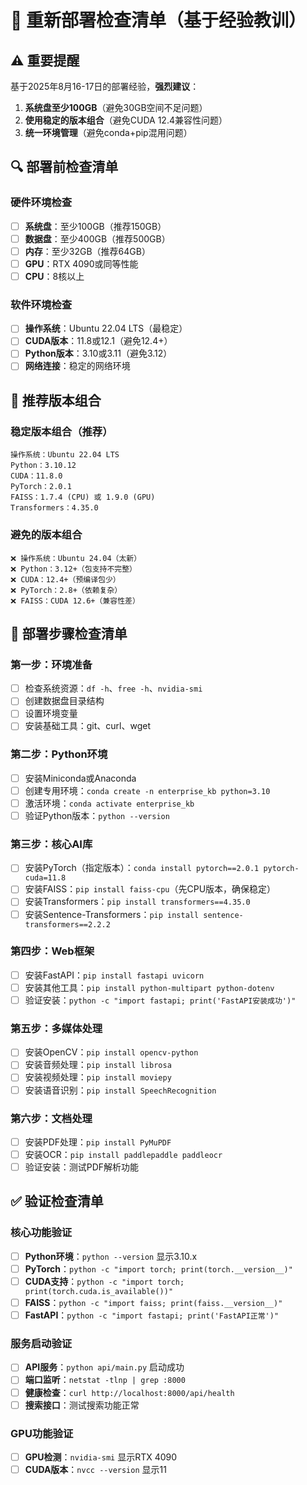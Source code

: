 # 🚀 重新部署检查清单（基于经验教训）

## ⚠️ 重要提醒

基于2025年8月16-17日的部署经验，**强烈建议**：

1. **系统盘至少100GB**（避免30GB空间不足问题）
2. **使用稳定的版本组合**（避免CUDA 12.4兼容性问题）
3. **统一环境管理**（避免conda+pip混用问题）

## 🔍 部署前检查清单

### **硬件环境检查**
- [ ] **系统盘**：至少100GB（推荐150GB）
- [ ] **数据盘**：至少400GB（推荐500GB）
- [ ] **内存**：至少32GB（推荐64GB）
- [ ] **GPU**：RTX 4090或同等性能
- [ ] **CPU**：8核以上

### **软件环境检查**
- [ ] **操作系统**：Ubuntu 22.04 LTS（最稳定）
- [ ] **CUDA版本**：11.8或12.1（避免12.4+）
- [ ] **Python版本**：3.10或3.11（避免3.12）
- [ ] **网络连接**：稳定的网络环境

## 🎯 推荐版本组合

### **稳定版本组合（推荐）**
```
操作系统：Ubuntu 22.04 LTS
Python：3.10.12
CUDA：11.8.0
PyTorch：2.0.1
FAISS：1.7.4 (CPU) 或 1.9.0 (GPU)
Transformers：4.35.0
```

### **避免的版本组合**
```
❌ 操作系统：Ubuntu 24.04（太新）
❌ Python：3.12+（包支持不完整）
❌ CUDA：12.4+（预编译包少）
❌ PyTorch：2.8+（依赖复杂）
❌ FAISS：CUDA 12.6+（兼容性差）
```

## 🚀 部署步骤检查清单

### **第一步：环境准备**
- [ ] 检查系统资源：`df -h`、`free -h`、`nvidia-smi`
- [ ] 创建数据盘目录结构
- [ ] 设置环境变量
- [ ] 安装基础工具：git、curl、wget

### **第二步：Python环境**
- [ ] 安装Miniconda或Anaconda
- [ ] 创建专用环境：`conda create -n enterprise_kb python=3.10`
- [ ] 激活环境：`conda activate enterprise_kb`
- [ ] 验证Python版本：`python --version`

### **第三步：核心AI库**
- [ ] 安装PyTorch（指定版本）：`conda install pytorch==2.0.1 pytorch-cuda=11.8`
- [ ] 安装FAISS：`pip install faiss-cpu`（先CPU版本，确保稳定）
- [ ] 安装Transformers：`pip install transformers==4.35.0`
- [ ] 安装Sentence-Transformers：`pip install sentence-transformers==2.2.2`

### **第四步：Web框架**
- [ ] 安装FastAPI：`pip install fastapi uvicorn`
- [ ] 安装其他工具：`pip install python-multipart python-dotenv`
- [ ] 验证安装：`python -c "import fastapi; print('FastAPI安装成功')"`

### **第五步：多媒体处理**
- [ ] 安装OpenCV：`pip install opencv-python`
- [ ] 安装音频处理：`pip install librosa`
- [ ] 安装视频处理：`pip install moviepy`
- [ ] 安装语音识别：`pip install SpeechRecognition`

### **第六步：文档处理**
- [ ] 安装PDF处理：`pip install PyMuPDF`
- [ ] 安装OCR：`pip install paddlepaddle paddleocr`
- [ ] 验证安装：测试PDF解析功能

## ✅ 验证检查清单

### **核心功能验证**
- [ ] **Python环境**：`python --version` 显示3.10.x
- [ ] **PyTorch**：`python -c "import torch; print(torch.__version__)"`
- [ ] **CUDA支持**：`python -c "import torch; print(torch.cuda.is_available())"`
- [ ] **FAISS**：`python -c "import faiss; print(faiss.__version__)"`
- [ ] **FastAPI**：`python -c "import fastapi; print('FastAPI正常')"`

### **服务启动验证**
- [ ] **API服务**：`python api/main.py` 启动成功
- [ ] **端口监听**：`netstat -tlnp | grep :8000`
- [ ] **健康检查**：`curl http://localhost:8000/api/health`
- [ ] **搜索接口**：测试搜索功能正常

### **GPU功能验证**
- [ ] **GPU检测**：`nvidia-smi` 显示RTX 4090
- [ ] **CUDA版本**：`nvcc --version` 显示11